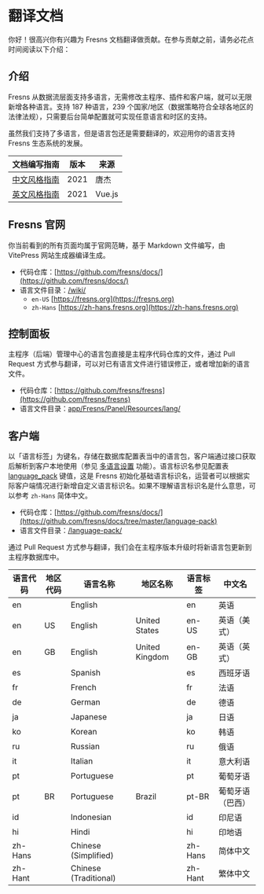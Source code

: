 # 翻译文档

你好！很高兴你有兴趣为 Fresns 文档翻译做贡献。在参与贡献之前，请务必花点时间阅读以下介绍：

## 介绍

Fresns 从数据流层面支持多语言，无需修改主程序、插件和客户端，就可以无限新增各种语言。支持 187 种语言，239 个国家/地区（数据策略符合全球各地区的法律法规），只需要后台简单配置就可实现任意语言和时区的支持。

虽然我们支持了多语言，但是语言包还是需要翻译的，欢迎用你的语言支持 Fresns 生态系统的发展。

| 文档编写指南 | 版本 | 来源 |
| --- | --- | --- |
| [中文风格指南](https://tangjie.me/copywriting-style-guide) | 2021 | 唐杰 |
| [英文风格指南](writing-guide.md) | 2021 | Vue.js |

## Fresns 官网

你当前看到的所有页面均属于官网范畴，基于 Markdown 文件编写，由 VitePress 网站生成器编译生成。

- 代码仓库：[https://github.com/fresns/docs/](https://github.com/fresns/docs/)
- 语言文件目录：[/wiki/](https://github.com/fresns/docs/tree/main/wiki)
    - `en-US` [https://fresns.org](https://fresns.org)
    - `zh-Hans` [https://zh-hans.fresns.org](https://zh-hans.fresns.org)

## 控制面板

主程序（后端）管理中心的语言包直接是主程序代码仓库的文件，通过 Pull Request 方式参与翻译，可以对已有语言文件进行错误修正，或者增加新的语言文件。

- 代码仓库：[https://github.com/fresns/fresns](https://github.com/fresns/fresns)
- 语言文件目录：[app/Fresns/Panel/Resources/lang/](https://github.com/fresns/fresns/tree/2.x/app/Fresns/Panel/Resources/lang)

## 客户端

以「语言标签」为键名，存储在数据库配置表当中的语言包，客户端通过接口获取后解析到客户本地使用（参见 [多语言设置](../database/keyname/languages.md) 功能）。语言标识名参见配置表 [language_pack](../database/dictionary/language-pack.md) 键值，这是 Fresns 初始化基础语言标识名，运营者可以根据实际客户端情况进行新增自定义语言标识名。如果不理解语言标识名是什么意思，可以参考 `zh-Hans` 简体中文。

- 代码仓库：[https://github.com/fresns/docs/](https://github.com/fresns/docs/tree/master/language-pack)
- 语言文件目录：[/language-pack/](https://github.com/fresns/docs/tree/main/language-pack)

通过 Pull Request 方式参与翻译，我们会在主程序版本升级时将新语言包更新到主程序数据库中。

| 语言代码 | 地区代码 | 语言名称 | 地区名称 | 语言标签 | 中文名 |
| --- | --- | --- | --- | --- | --- |
| en |  | English |  | en | 英语 |
| en | US | English | United States | en-US | 英语（美式） |
| en | GB | English | United Kingdom | en-GB | 英语（英式） |
| es |  | Spanish |  | es | 西班牙语 |
| fr |  | French |  | fr | 法语 |
| de |  | German |  | de | 德语 |
| ja |  | Japanese |  | ja | 日语 |
| ko |  | Korean |  | ko | 韩语 |
| ru |  | Russian |  | ru | 俄语 |
| it |  | Italian |  | it | 意大利语 |
| pt |  | Portuguese |  | pt | 葡萄牙语 |
| pt | BR | Portuguese | Brazil | pt-BR | 葡萄牙语（巴西） |
| id |  | Indonesian |  | id | 印尼语 |
| hi |  | Hindi |  | hi | 印地语 |
| zh-Hans |  | Chinese (Simplified) |  | zh-Hans | 简体中文 |
| zh-Hant |  | Chinese (Traditional) |  | zh-Hant | 繁体中文 |
